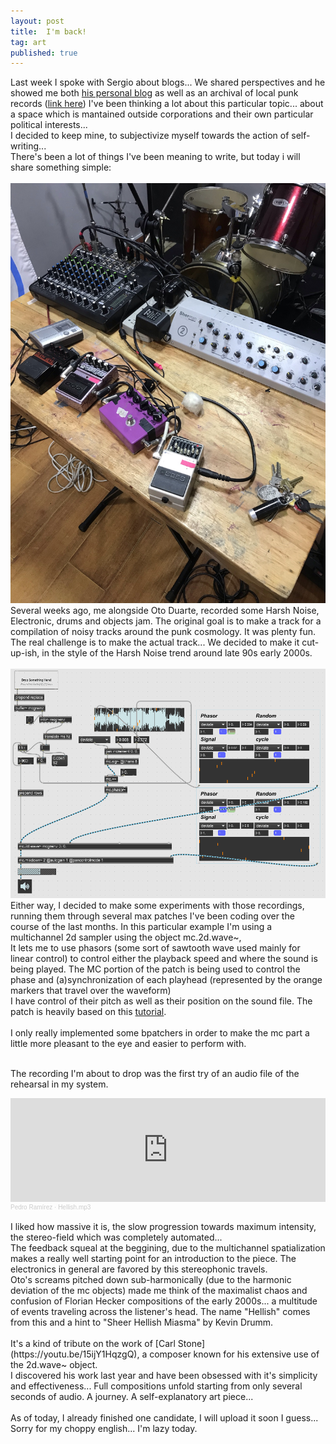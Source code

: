 ```yaml
---
layout: post
title:  I'm back!
tag: art
published: true 
---
```


Last week I spoke with Sergio about blogs... We shared perspectives and he showed me both [his personal blog](https://drumsoverbogota.com/) as well as an archival of local punk records ([link here](https://elmuladar.com/))
I've been thinking a lot about this particular topic... about a space which is mantained outside corporations and their own particular political interests...
<br>
I decided to keep mine, to subjectivize myself towards the action of self-writing... 
<br>
There's been a lot of things I've been meaning to write, but today i will share something simple:
<br>
<br>
![day](/images/noisoto_1.jpeg)
<br>
Several weeks ago, me alongside Oto Duarte, recorded some Harsh Noise, Electronic, drums and objects jam. The original goal is to make a track for a compilation of noisy tracks around the punk cosmology.
It was plenty fun. The real challenge is to make the actual track... We decided to make it cut-up-ish, in the style of the Harsh Noise trend around late 90s early 2000s.
<br>
<br>
![apc_max_1.gif](/images/apc_max_1.gif)
Either way, I decided to make some experiments with those recordings, running them through several max patches I've been coding over the course of the last months. In this particular example I'm using a multichannel 2d sampler using the object mc.2d.wave~, 
<br>
It lets me to use phasors (some sort of sawtooth wave used mainly for linear control) to control either the playback speed and where the sound is being played. The MC portion of the patch is being used to control the phase and (a)synchronization of each playhead (represented by the orange markers that travel over the waveform)
<br>
I have control of their pitch as well as their position on the sound file.
The patch is heavily based on this [tutorial](https://youtu.be/0dAQ524sXsU).
<br>
<br>
I only really implemented some bpatchers in order to make the mc part a little more pleasant to the eye and easier to perform with.
<br>
<br>

The recording I'm about to drop was the first try of an audio file of the rehearsal in my system. 

<iframe width="100%" height="166" scrolling="no" frameborder="no" allow="autoplay" src="https://w.soundcloud.com/player/?url=https%3A//api.soundcloud.com/tracks/982952143%3Fsecret_token%3Ds-FZzAhJdtmRY&color=%23ff5500&auto_play=false&hide_related=false&show_comments=true&show_user=true&show_reposts=false&show_teaser=true"></iframe><div style="font-size: 10px; color: #cccccc;line-break: anywhere;word-break: normal;overflow: hidden;white-space: nowrap;text-overflow: ellipsis; font-family: Interstate,Lucida Grande,Lucida Sans Unicode,Lucida Sans,Garuda,Verdana,Tahoma,sans-serif;font-weight: 100;"><a href="https://soundcloud.com/pedro-ram-rez" title="Pedro Ramírez" target="_blank" style="color: #cccccc; text-decoration: none;">Pedro Ramírez</a> · <a href="https://soundcloud.com/pedro-ram-rez/hellishmp3/s-FZzAhJdtmRY" title="Hellish.mp3" target="_blank" style="color: #cccccc; text-decoration: none;">Hellish.mp3</a></div>
<br>
I liked how massive it is, the slow progression towards maximum intensity, the stereo-field which was completely automated...
<br>
The feedback squeal at the beggining, due to the multichannel spatialization makes a really well starting point for an introduction to the piece. The electronics in general are favored by this stereophonic travels.
<br>
Oto's screams pitched down sub-harmonically (due to the harmonic deviation of the mc objects) made me think of the maximalist chaos and confusion of Florian Hecker compositions of the early 2000s... a multitude of events traveling across the listener's head. The name "Hellish" comes from this and a hint to "Sheer Hellish Miasma" by Kevin Drumm.
<br>
<br>
It's a kind of tribute on the work of [Carl Stone](https://youtu.be/15ijY1HqzgQ), a composer known for his extensive use of the 2d.wave~ object. 
<br>
I discovered his work last year and have been obsessed with it's simplicity and effectiveness... Full compositions unfold starting from only several seconds of audio. A journey. A self-explanatory art piece... 
<br>

<br>
As of today, I already finished one candidate, I will upload it soon I guess... 
<br>
Sorry for my choppy english... I'm lazy today.

